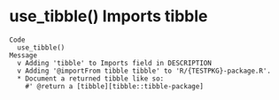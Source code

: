# use_tibble() Imports tibble

    Code
      use_tibble()
    Message
      v Adding 'tibble' to Imports field in DESCRIPTION
      v Adding '@importFrom tibble tibble' to 'R/{TESTPKG}-package.R'.
      * Document a returned tibble like so:
        #' @return a [tibble][tibble::tibble-package]

